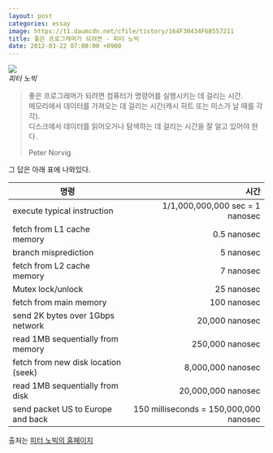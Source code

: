 ```yaml
---
layout: post
categories: essay
image: https://t1.daumcdn.net/cfile/tistory/164F30434F6B557211
title: 좋은 프로그래머가 되려면 - 피터 노빅
date: 2012-03-22 07:00:00 +0900
---
```

![](https://t1.daumcdn.net/cfile/tistory/164F30434F6B557211)  
*피터 노빅*

> 좋은 프로그래머가 되려면 컴퓨터가 명령어를 실행시키는 데 걸리는 시간.  
> 메모리에서 데이터를 가져오는 데 걸리는 시간(캐시 히트 또는 미스가 날 때를 각각).  
> 디스크에서 데이터를 읽어오거나 탐색하는 데 걸리는 시간을 잘 알고 있어야 한다.  
> 
> Peter Norvig

그 답은 아래 표에 나와있다.

| 명령                          |                                     시간 |
|-----------------------------|---------------------------------------:|
| execute typical instruction |        1/1,000,000,000 sec = 1 nanosec |
| fetch from L1 cache memory  |                            0.5 nanosec |
| branch misprediction        |                              5 nanosec |
| fetch from L2 cache memory  |                              7 nanosec |
|Mutex lock/unlock|                             25 nanosec |
|fetch from main memory|                            100 nanosec |
|send 2K bytes over 1Gbps network|                         20,000 nanosec |
|read 1MB sequentially from memory|                        250,000 nanosec |
|fetch from new disk location (seek)|                      8,000,000 nanosec |
|read 1MB sequentially from disk|                     20,000,000 nanosec |
|send packet US to Europe and back| 150 milliseconds = 150,000,000 nanosec |

출처는 [피터 노빅의 홈페이지](http://norvig.com/21-days.html#answers)